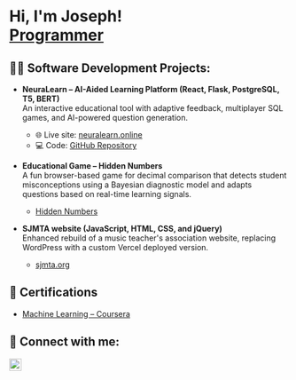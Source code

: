 <h1>Hi, I'm Joseph! <br/><a href="https://github.com/josephmathew0">Programmer</a>

<h2>👨‍💻 Software Development Projects:</h2>

- <b>NeuraLearn – AI-Aided Learning Platform (React, Flask, PostgreSQL, T5, BERT)</b>  
  An interactive educational tool with adaptive feedback, multiplayer SQL games, and AI-powered question generation.  
  - 🌐 Live site: [neuralearn.online](https://neuralearn.online)  
  - 💻 Code: [GitHub Repository](https://github.com/josephmathew0/NeuraLearn)

 
- <b>Educational Game – Hidden Numbers</b>  
  A fun browser-based game for decimal comparison that detects student misconceptions using a Bayesian diagnostic model and adapts questions based on real-time learning signals. 
  - [Hidden Numbers](https://josephmathew0.github.io/HiddenNumbers-Game/)
    
 
- <b>SJMTA website (JavaScript, HTML, CSS, and jQuery)</b>  
  Enhanced rebuild of a music teacher's association website, replacing WordPress with a custom Vercel deployed version.  
  - [sjmta.org](https://sjmta.org/) 


<h2>📝 Certifications</h2>

- [Machine Learning – Coursera](link)

<h2> 🤳 Connect with me:</h2>

[<img align="left" alt="JosephMathew | LinkedIn" width="22px" src="https://cdn.jsdelivr.net/npm/simple-icons@v3/icons/linkedin.svg" />][linkedin]

[linkedin]: https://linkedin.com/in/josephmathew0
